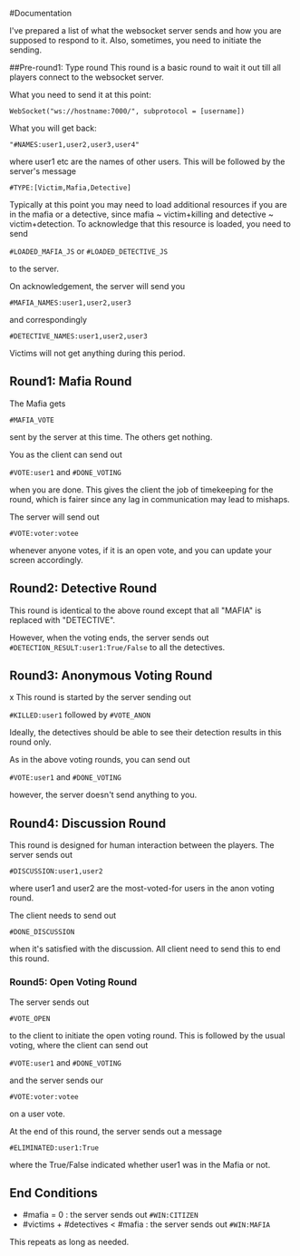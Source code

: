 #Documentation

I've prepared a list of what the websocket server sends and how you are supposed to respond to it.
Also, sometimes, you need to initiate the sending.

##Pre-round1: Type round
This round is a basic round to wait it out till all players connect to the websocket server.

What you need to send it at this point:


`WebSocket("ws://hostname:7000/", subprotocol = [username])`


What you will get back:


`"#NAMES:user1,user2,user3,user4"`


where user1 etc are the names of other users.
This will be followed by the server's message

`#TYPE:[Victim,Mafia,Detective]`

Typically at this point you may need to load additional resources if you are in the mafia or a detective, since mafia ~ victim+killing and detective ~ victim+detection.
To acknowledge that this resource is loaded, you need to send

`#LOADED_MAFIA_JS` or `#LOADED_DETECTIVE_JS`

to the server. 

On acknowledgement, the server will send you

`#MAFIA_NAMES:user1,user2,user3`

and correspondingly

`#DETECTIVE_NAMES:user1,user2,user3`

Victims will not get anything during this period.


## Round1: Mafia Round

The Mafia gets

`#MAFIA_VOTE`

sent by the server at this time. The others get nothing.

You as the client can send out

`#VOTE:user1` and `#DONE_VOTING`

when you are done. This gives the client the job of timekeeping for the round, which is fairer since any lag in communication may lead to mishaps. 

The server will send out

`#VOTE:voter:votee`

whenever anyone votes, if it is an open vote, and you can update your screen accordingly.

## Round2: Detective Round

This round is identical to the above round except that all "MAFIA" is replaced with "DETECTIVE".

However, when the voting ends, the server sends out `#DETECTION_RESULT:user1:True/False` to all the detectives.


## Round3: Anonymous Voting Round
x
This round is started by the server sending out

`#KILLED:user1` followed by `#VOTE_ANON`

Ideally, the detectives should be able to see their detection results in this round only. 

As in the above voting rounds, you can send out

`#VOTE:user1` and `#DONE_VOTING`

however, the server doesn't send anything to you.


## Round4: Discussion Round

This round is designed for human interaction between the players. The server sends out

`#DISCUSSION:user1,user2`

where user1 and user2 are the most-voted-for users in the anon voting round.

The client needs to send out

`#DONE_DISCUSSION`

when it's satisfied with the discussion. All client need to send this to end this round.

### Round5: Open Voting Round

The server sends out

`#VOTE_OPEN`

to the client to initiate the open voting round. This is followed by the usual voting, where the client can send out

`#VOTE:user1` and `#DONE_VOTING`

and the server sends our

`#VOTE:voter:votee`

on a user vote.

At the end of this round, the server sends out a message

`#ELIMINATED:user1:True`

where the True/False indicated whether user1 was in the Mafia or not.


## End Conditions

* \#mafia = 0 : the server sends out `#WIN:CITIZEN`
* \#victims + #detectives < #mafia : the server sends out `#WIN:MAFIA`


This repeats as long as needed.